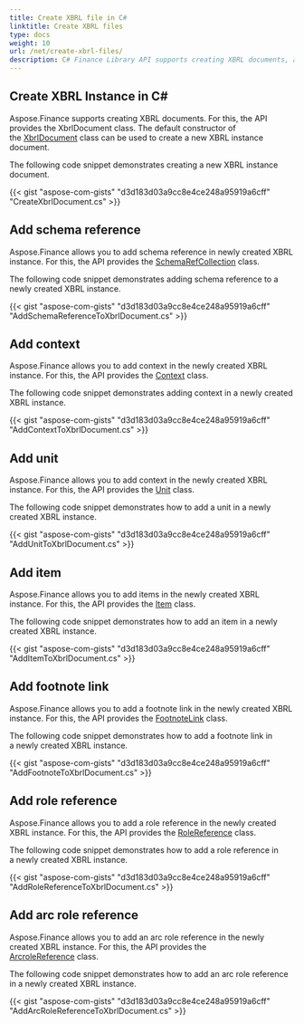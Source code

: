 ```yaml
---
title: Create XBRL file in C#
linktitle: Create XBRL files
type: docs
weight: 10
url: /net/create-xbrl-files/
description: C# Finance Library API supports creating XBRL documents, add schema and context reference.
---
```


## **Create XBRL Instance in C#**
Aspose.Finance supports creating XBRL documents. For this, the API provides the XbrlDocument class. The default constructor of the [XbrlDocument](https://apireference.aspose.com/finance/net/aspose.finance.xbrl/xbrldocument) class can be used to create a new XBRL instance document.

The following code snippet demonstrates creating a new XBRL instance document.

{{< gist "aspose-com-gists" "d3d183d03a9cc8e4ce248a95919a6cff" "CreateXbrlDocument.cs" >}}
## **Add schema reference**
Aspose.Finance allows you to add schema reference in newly created XBRL instance. For this, the API provides the [SchemaRefCollection](https://apireference.aspose.com/finance/net/aspose.finance.xbrl/schemarefcollection) class.

The following code snippet demonstrates adding schema reference to a newly created XBRL instance.

{{< gist "aspose-com-gists" "d3d183d03a9cc8e4ce248a95919a6cff" "AddSchemaReferenceToXbrlDocument.cs" >}}
## **Add context**
Aspose.Finance allows you to add context in the newly created XBRL instance. For this, the API provides the [Context](https://apireference.aspose.com/finance/net/aspose.finance.xbrl/context) class.

The following code snippet demonstrates adding context in a newly created XBRL instance.

{{< gist "aspose-com-gists" "d3d183d03a9cc8e4ce248a95919a6cff" "AddContextToXbrlDocument.cs" >}}
## **Add unit**
Aspose.Finance allows you to add context in the newly created XBRL instance. For this, the API provides the [Unit](https://apireference.aspose.com/finance/net/aspose.finance.xbrl/unit) class.

The following code snippet demonstrates how to add a unit in a newly created XBRL instance.

{{< gist "aspose-com-gists" "d3d183d03a9cc8e4ce248a95919a6cff" "AddUnitToXbrlDocument.cs" >}}
## **Add item**
Aspose.Finance allows you to add items in the newly created XBRL instance. For this, the API provides the [Item](https://apireference.aspose.com/finance/net/aspose.finance.xbrl/item) class.

The following code snippet demonstrates how to add an item in a newly created XBRL instance.

{{< gist "aspose-com-gists" "d3d183d03a9cc8e4ce248a95919a6cff" "AddItemToXbrlDocument.cs" >}}
## **Add footnote link**
Aspose.Finance allows you to add a footnote link in the newly created XBRL instance. For this, the API provides the [FootnoteLink](https://apireference.aspose.com/finance/net/aspose.finance.xbrl/footnotelink) class.

The following code snippet demonstrates how to add a footnote link in a newly created XBRL instance.

{{< gist "aspose-com-gists" "d3d183d03a9cc8e4ce248a95919a6cff" "AddFootnoteToXbrlDocument.cs" >}}
## **Add role reference**
Aspose.Finance allows you to add a role reference in the newly created XBRL instance. For this, the API provides the [RoleReference](https://apireference.aspose.com/finance/net/aspose.finance.xbrl/rolereference) class.

The following code snippet demonstrates how to add a role reference in a newly created XBRL instance.

{{< gist "aspose-com-gists" "d3d183d03a9cc8e4ce248a95919a6cff" "AddRoleReferenceToXbrlDocument.cs" >}}
## **Add arc role reference**
Aspose.Finance allows you to add an arc role reference in the newly created XBRL instance. For this, the API provides the [ArcroleReference](https://apireference.aspose.com/finance/net/aspose.finance.xbrl/arcrolereference) class.

The following code snippet demonstrates how to add an arc role reference in a newly created XBRL instance.

{{< gist "aspose-com-gists" "d3d183d03a9cc8e4ce248a95919a6cff" "AddArcRoleReferenceToXbrlDocument.cs" >}}
